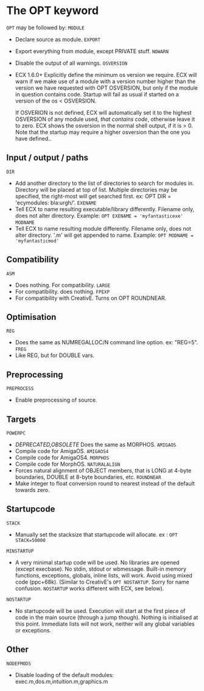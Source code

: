 # The OPT keyword
`OPT` may be followed by:
`MODULE`
- Declare source as module.
`EXPORT`
- Export everything from module, except PRIVATE stuff.
`NOWARN`
- Disable the output of all warnings.
`OSVERSION`
- ECX 1.6.0+
    Explicitly define the minimum os version we require.
    ECX will warn if we make use of a module with a version
    number higher than the version we have requested with
    OPT OSVERSION, but only if the module in question contains
    code. Startup will fail as usual if started on a version
    of the os < OSVERSION.

    If OSVERION is not defined, ECX will automatically set it
    to the highest OSVERSION of any module used, _that contains
    code_, otherwise leave it to zero. ECX shows the osversion
    in the normal shell output, if it is > 0. Note that the
    startup may require a higher osversion than the one you
    have defined..
## Input / output / paths
`DIR`
- Add another directory to the list of directories to search
    for modules in. Directory will be placed at top of list.
    Multiple directories may be specified, the right-most will
    get searched first. ex: OPT DIR = 'ecymodules: bla:urgh/'.
`EXENAME`
- Tell ECX to name resulting executable/library differently.
    Filename only, does not alter directory.
    Example: `OPT EXENAME = 'myfantasticexe'`
`MODNAME`
- Tell ECX to name resulting module differently.
    Filename only, does not alter directory. '.m' will get appended to name.
    Example: `OPT MODNAME = 'myfantasticmod'`
## Compatibility
`ASM`
- Does nothing. For compatibility.
`LARGE`
- For compatibility. does nothing.
`FPEXP`
- For compatibility with CreativE. Turns on OPT ROUNDNEAR.
## Optimisation
`REG`
- Does the same as NUMREGALLOC/N command line option. ex: "REG=5".
`FREG`
- Like REG, but for DOUBLE vars.
## Preprocessing
`PREPROCESS`
- Enable preprocessing of source.
## Targets
`POWERPC`
- *DEPRECATED,OBSOLETE* Does the same as MORPHOS.
`AMIGAOS`
- Compile code for AmigaOS.
`AMIGAOS4`
- Compile code for AmigaOS4.
`MORPHOS`
- Compile code for MorphOS.
`NATURALALIGN`
- Forces natural alignment of OBJECT members, that is
    LONG at 4-byte boundaries, DOUBLE at 8-byte boundaries, etc.
`ROUNDNEAR`
- Make integer to float conversion round to nearest instead of the default 
    towards zero.

## Startupcode
`STACK`
- Manually set the stacksize that startupcode will allocate.
                    ex : `OPT STACK=50000`

`MINSTARTUP`
- A very minimal startup code will be used.
    No libraries are opened (except execbase).
    No stdin, stdout or wbmessage.
    Built-in memory functions, exceptions, globals,
    inline lists, will work.
    Avoid using mixed code (ppc+68k).
    (Similar to CreativE's `OPT NOSTARTUP`.
    Sorry for name confusion.
    `NOSTARTUP` works different with ECX, see below).

`NOSTARTUP`
- No startupcode will be used. Execution will start at the first piece of code 
    in the main source (through a jump though). Nothing is initialised at 
    this point. Immediate lists will not work, neither will any global 
    variables or exceptions.
## Other
`NODEFMODS`
- Disable loading of the default modules: exec.m,dos.m,intuition.m,graphics.m